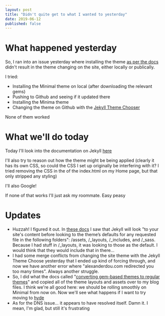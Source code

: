 ```yaml
---
layout: post
title: "Didn't quite get to what I wanted to yesterday"
date: 2019-06-12
published: false
---
```


# What happened yesterday
So, I ran into an issue yesterday where installing the theme [as per the docs](https://github.com/pages-themes/minimal) didn't result in the theme changing on the site, either locally or publically. 

I tried:
* Installing the Minimal theme on local (after downloading the relevant gems)
* Pushing to Github and seeing if it updated there
* Installing the Minima theme
* Changing the theme on Github with the [Jekyll Theme Chooser](https://help.github.com/en/articles/adding-a-jekyll-theme-to-your-github-pages-site-with-the-jekyll-theme-chooser)

None of them worked

# What we'll do today
Today I'll look into the documentation on Jekyll [here](https://jekyllrb.com/docs/themes/)

I'll also try to reason out how the theme might be being applied (clearly it has its own CSS, so could the CSS I set up originally be interfering with it? I tried removing the CSS in the <head> of the index.html on my Home page, but that only stripped any styling)

I'll also Google!

If none of that works I'll just ask my roommate. Easy peasy


# Updates
* Huzzah! I figured it out. In [these docs](https://jekyllrb.com/docs/themes/) I saw that Jekyll will look "to your site's content before looking to the theme’s defaults for any requested file in the following folders": /assets, /_layouts, /_includes, and /_sass. Because I had stuff in /_layouts, it was looking to those as the default. I would think that they would include that in there...
* I had some merge conflicts from changing the site theme with the Jekyll Theme Choose yesterday that I ended up kind of forcing through, and now we have another error where "alexanderdou.com redirected you too many times". Always another struggle. 
* So, I did what the docs called "[converting gem-based themes to regular themes](https://jekyllrb.com/docs/themes/#converting-gem-based-themes-to-regular-themes)" and copied all of the theme layouts and assets over to my blog files. I think we're all good here: we should be rolling smoothly on Minimal from now on. Now we'll see what happens if I want to try moving to [hyde](https://github.com/poole/hyde)
* As for the DNS issue... it appears to have resolved itself. Damn it. I mean, I'm glad, but still it's frustrating
